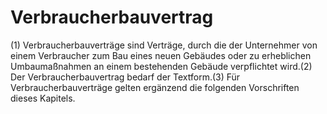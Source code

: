 # Verbraucherbauvertrag

(1) Verbraucherbauverträge sind Verträge, durch die der Unternehmer von einem Verbraucher zum Bau eines neuen Gebäudes oder zu erheblichen Umbaumaßnahmen an einem bestehenden Gebäude verpflichtet wird.(2) Der Verbraucherbauvertrag bedarf der Textform.(3) Für Verbraucherbauverträge gelten ergänzend die folgenden Vorschriften dieses Kapitels. 

